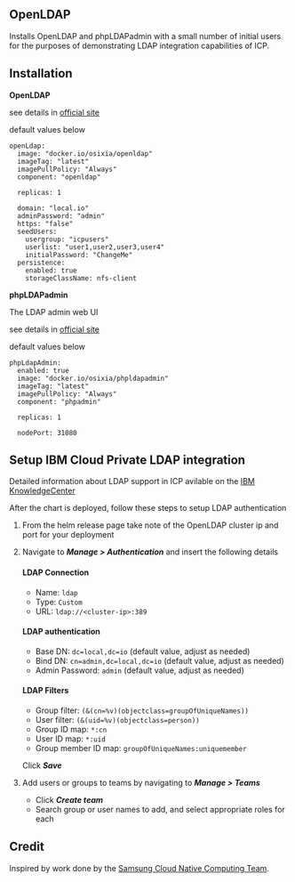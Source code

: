 ## OpenLDAP

Installs OpenLDAP and phpLDAPadmin with a small number of initial users for the purposes of demonstrating LDAP integration capabilities of ICP.


## Installation

**OpenLDAP**

see details in [official site](http://www.openldap.org/)

default values below
```
openLdap:
  image: "docker.io/osixia/openldap"
  imageTag: "latest"
  imagePullPolicy: "Always"
  component: "openldap"

  replicas: 1

  domain: "local.io"
  adminPassword: "admin"
  https: "false"
  seedUsers: 
    usergroup: "icpusers"
    userlist: "user1,user2,user3,user4"
    initialPassword: "ChangeMe"
  persistence:
    enabled: true
    storageClassName: nfs-client
```

**phpLDAPadmin**

The LDAP admin web UI

see details in [official site](http://phpldapadmin.sourceforge.net/)

default values below
```
phpLdapAdmin:
  enabled: true
  image: "docker.io/osixia/phpldapadmin"
  imageTag: "latest"
  imagePullPolicy: "Always"
  component: "phpadmin"

  replicas: 1

  nodePort: 31080
```

## Setup IBM Cloud Private LDAP integration

Detailed information about LDAP support in ICP avilable on the [IBM KnowledgeCenter](https://www.ibm.com/support/knowledgecenter/SSBS6K_2.1.0/user_management/configure_ldap.html)

After the chart is deployed, follow these steps to setup LDAP authentication
 
 1. From the helm release page take note of the OpenLDAP cluster ip and port for your deployment
 2. Navigate to ***Manage > Authentication*** and insert the following details
    #### LDAP Connection
    - Name: `ldap`
    - Type: `Custom`
    - URL: `ldap://<cluster-ip>:389`
    
    #### LDAP authentication
    - Base DN: `dc=local,dc=io` (default value, adjust as needed)
    - Bind DN: `cn=admin,dc=local,dc=io` (default value, adjust as needed)
    - Admin Password: `admin` (default value, adjust as needed)
    
    #### LDAP Filters
    - Group filter: `(&(cn=%v)(objectclass=groupOfUniqueNames))`
    - User filter: `(&(uid=%v)(objectclass=person))`
    - Group ID map: `*:cn`
    - User ID map: `*:uid`
    - Group member ID map: `groupOfUniqueNames:uniquemember`

    Click ***Save***
    
 3. Add users or groups to teams by navigating to ***Manage > Teams***
    - Click ***Create team***
    - Search group or user names to add, and select appropriate roles for each
    

## Credit

Inspired by work done by the [Samsung Cloud Native Computing Team](https://github.com/samsung-cnct).
